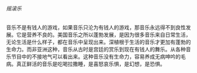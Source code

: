 ###### 摇滚乐

​		音乐不是有钱人的游戏，如果音乐只沦为有钱人的游戏，那音乐永远得不到良性发展。它是营养不良的。
​		美国音乐之所以蓬勃发展，是因为很多音乐来自日常生活，无论生活是什么样子，都在音乐中呈现出来。深植根于生活的音乐才更加有蓬勃的生命力。而非亚洲这种，音乐从古时是宫廷的赏乐到现在有钱人的舞乐。从各种音乐节目中的不接地气可以看出来。这种音乐没有生命力，容易养成无病呻吟的毛病。真正鲜活的音乐是吃喝拉撒睡，是喜怒哀乐惧，是幻想，是恐惧。